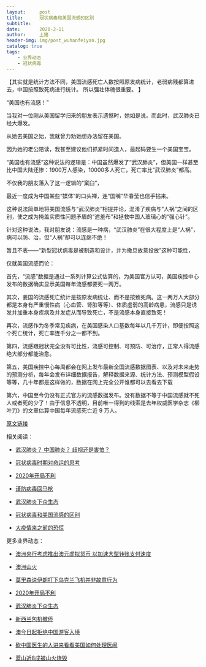 ```yaml
---
layout:     post
title:      冠状病毒和美国流感的区别
subtitle:   
date:       2020-2-11
author:     土猪
header-img: img/post_wuhanfeiyan.jpg
catalog: true
tags:
    - 业界动态
    - 冠状病毒
---
```



【其实就是统计方法不同，美国流感死亡人数按照原发病统计，老弱病残都算进去，中国按照致死病进行统计。 所以强壮体魄很重要。 】


“美国也有流感！”

当我对一位刚从美国留学归来的朋友表示遗憾时，她如是说。而此时，武汉肺炎已经大爆发。

从她去美国之始，我就曾力劝她想办法留在美国。

因为她的老公陪读，我甚至建议他们抓紧时间造人，最起码要生一个美国宝宝。

“美国也有流感”这种说法的逻辑是：中国虽然爆发了“武汉肺炎”，但美国一样甚至比中国大陆还惨：1900万人感染，10000多人死亡，死亡率比“武汉肺炎”都高。

不仅我的朋友落入了这一逻辑的“窠臼”，

最近一度成为中国某些“媒体”的口头禅，连“国嘴”华春莹也信手拈来。


这种说法简单地将美国流感与“武汉肺炎”相提并论，混淆了疾病与“人祸”之间的区别，使之成为掩盖实质性问题矛盾的“遮羞布”和拯救中国人玻璃心的“强心针”。

针对这种说法，我对朋友说：流感是一种病，“武汉肺炎”在很大程度上是“人祸”，病可以防、治，但“人祸”却可以连绵不绝！

暂且不表——“新型冠状病毒是被制造和设计，并为撒旦故意投放”这种可能性，

仅就美国流感而论：

首先，“流感”数据是通过一系列计算公式估算的，为美国官方认可，美国疾控中心发布的数据确实显示美国每年流感都要死一两万。

其次，姜国的流感死亡统计是按原发病统让、而不是按致死病。这一两万人大部分都是本身有严重慢性病（心血管、肾脏等等）、体质虛弱的高龄病患，流感只是诱发并加重本身疾病及并发症从而导致死亡，不是流感本身直接致死！

再次，流感作为冬季常见疾病，在美国感染人口基数每年以几千万计，即便按照这个死亡统计，死亡率连千分之一都不到。

第四，流感跟冠状完全没有可比性，流感可控制、可预防、可治疗，正常人得流感绝大部分都能治愈。

第五，美国疾控中心每周都会在网上发布最新全国流感数据图表、以及对未来走势的预测分析，每年会发布详细数据报告，解释数据来源、统计方法、预测模型假设等等，几十年都是这样做的，数据在网上完全公开谁都可以去看去下载

第六，中国至今仍没有正式官方的流感数据发布。没有数据不等于中国流感就不死人或者死的少了！由于信息不透明，目前唯一得到的线索是去年权威医学杂志《柳叶刀》的文章估算中国每年流感死亡近 9 万人。


[原文链接](https://matters.news/@Mrtoutu/%E9%80%8F%E5%9B%BE%E5%93%A5-%E6%8B%BF%E7%BE%8E%E5%9B%BD%E6%B5%81%E6%84%9F%E4%B8%8E-%E6%AD%A6%E6%B1%89%E8%82%BA%E7%82%8E-%E7%9B%B8%E6%8F%90%E5%B9%B6%E8%AE%BA-%E7%8A%AF%E4%BA%86%E5%93%AA%E4%BA%9B%E5%B8%B8%E8%AF%86%E6%80%A7%E9%94%99%E8%AF%AF-zdpuAnnqwJHtSMc1xbF4EHPtJfHmnoAf6ArWQvAC7QSu3kaBh)



相关阅读：


- [武汉肺炎？ 中国肺炎？ 歧视还是害怕？](http://livinginau.life/2020/02/10/%E6%AD%A6%E6%B1%89%E8%82%BA%E7%82%8E_%E4%B8%AD%E5%9B%BD%E8%82%BA%E7%82%8E_%E6%AD%A7%E8%A7%86%E8%BF%98%E6%98%AF%E5%AE%B3%E6%80%95/)

- [冠状病毒时期对命运的思考](http://livinginau.life/2020/02/19/%E5%86%A0%E7%8A%B6%E7%97%85%E6%AF%92%E6%97%B6%E6%9C%9F%E5%AF%B9%E5%91%BD%E8%BF%90%E7%9A%84%E6%80%9D%E8%80%83/)

- [2020年开局不利](http://livinginau.life/2020/02/06/2020%E5%BC%80%E5%B1%80%E4%B8%8D%E5%88%A9/)

- [谨防病毒回马枪](http://livinginau.life/2020/02/23/%E8%B0%A8%E9%98%B2%E7%97%85%E6%AF%92%E5%9B%9E%E9%A9%AC%E6%9E%AA/)

- [武汉肺炎下众生态](http://livinginau.life/2020/02/03/%E6%AD%A6%E6%B1%89%E8%82%BA%E7%82%8E%E4%B8%8B%E4%BC%97%E7%94%9F%E6%80%81/)

- [冠状病毒和美国流感的区别](http://livinginau.life/2020/02/11/%E7%BE%8E%E5%9B%BD%E6%B5%81%E6%84%9F%E5%92%8C%E5%86%A0%E7%8A%B6%E7%97%85%E6%AF%92%E5%8C%BA%E5%88%AB/)

- [大疫情来之前的恐慌](http://livinginau.life/2020/03/05/%E5%A4%A7%E7%96%AB%E6%83%85%E6%9D%A5%E4%B9%8B%E5%89%8D%E7%9A%84%E6%81%90%E6%85%8C/)



更多业界动态：

- [澳洲央行考虑推出澳元虚拟货币 以加速大型转账支付速度](http://livinginau.life/2020/01/12/%E6%BE%B3%E6%B4%B2%E5%A4%AE%E8%A1%8C%E8%80%83%E8%99%91%E6%8E%A8%E5%87%BA%E6%BE%B3%E5%85%83%E8%99%9A%E6%8B%9F%E8%B4%A7%E5%B8%81/)

- [澳洲山火](http://livinginau.life/2020/01/11/%E6%BE%B3%E6%B4%B2%E5%B1%B1%E7%81%AB/)

- [莫里森说伊朗打下乌克兰飞机并非故意行为](http://livinginau.life/2020/01/11/%E4%BC%8A%E6%9C%97%E6%89%93%E4%B8%8B%E4%B9%8C%E5%85%8B%E5%85%B0%E9%A3%9E%E6%9C%BA%E5%B9%B6%E9%9D%9E%E6%95%85%E6%84%8F%E8%A1%8C%E4%B8%BA/)

- [2020年开局不利](http://livinginau.life/2020/02/06/2020%E5%BC%80%E5%B1%80%E4%B8%8D%E5%88%A9/)

- [武汉肺炎下众生态](http://livinginau.life/2020/02/03/%E6%AD%A6%E6%B1%89%E8%82%BA%E7%82%8E%E4%B8%8B%E4%BC%97%E7%94%9F%E6%80%81/)

- [新西兰包机撤侨](http://livinginau.life/2020/02/03/%E6%96%B0%E8%A5%BF%E5%85%B0%E5%B0%86%E5%8C%85%E6%9C%BA%E6%8A%8A%E6%BE%B3%E6%B4%B2%E5%92%8C%E6%96%B0%E8%A5%BF%E5%85%B0%E5%85%AC%E6%B0%91%E5%B8%A6%E7%A6%BB%E6%AD%A6%E6%B1%89%E5%89%8D%E5%BE%80%E6%96%B0%E8%A5%BF%E5%85%B0/)

- [澳今日起拒绝中国游客入境](http://livinginau.life/2020/02/01/%E6%BE%B3%E6%B4%B2%E4%BB%8E%E4%BB%8A%E6%97%A5%E8%B5%B7%E6%8B%92%E7%BB%9D%E4%BB%8E%E4%B8%AD%E5%9B%BD%E6%9D%A5%E7%9A%84%E4%BA%BA%E5%85%A5%E5%A2%83/)

- [砍中国医生的人进来看看美国如何处理医闹](http://livinginau.life/2020/01/30/%E7%A0%8D%E4%B8%AD%E5%9B%BD%E5%8C%BB%E7%94%9F%E7%9A%84/)

- [蓝山近8成被山火烧毁](http://livinginau.life/2020/01/20/%E8%93%9D%E5%B1%B1%E8%BF%91%E5%85%AB%E6%88%90%E8%A2%AB%E6%9E%97%E7%81%AB%E7%83%A7%E6%AF%81/)
